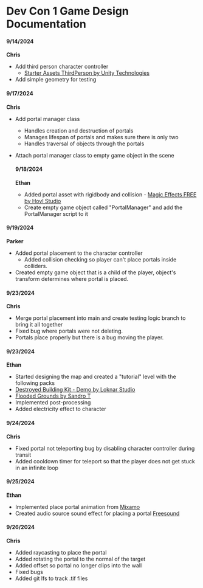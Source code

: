 
# Dev Con 1 Game Design Documentation  

#### 9/14/2024  

**Chris**  
- Add third person character controller  
	- [Starter Assets ThirdPerson by Unity Technologies](https://assetstore.unity.com/packages/essentials/starter-assets-thirdperson-updates-in-new-charactercontroller-pa-196526)
- Add simple geometry for testing  

#### 9/17/2024  

**Chris**  
- Add portal manager class  
	- Handles creation and destruction of portals  
	- Manages lifespan of portals and makes sure there is only two  
	- Handles traversal of objects through the portals  
- Attach portal manager class to empty game object in the scene

  #### 9/18/2024

  **Ethan**
  - Added portal asset with rigidbody and collision
    	- [Magic Effects FREE by Hovl Studio](https://assetstore.unity.com/packages/vfx/particles/spells/magic-effects-free-247933)
  - Create empty game object called "PortalManager" and add the PortalManager script to it

#### 9/19/2024

**Parker**
- Added portal placement to the character controller
	- Added collision checking so player can't place portals inside colliders.
- Created empty game object that is a child of the player, object's transform determines where portal is placed.  

#### 9/23/2024

**Chris**
- Merge portal placement into main and create testing logic branch to bring it all together
- Fixed bug where portals were not deleting.
- Portals place properly but there is a bug moving the player.

#### 9/23/2024

**Ethan**
- Started designing the map and created a "tutorial" level with the following packs
- [Destroyed Building Kit - Demo by Loknar Studio](https://assetstore.unity.com/packages/3d/environments/destroyed-building-kit-demo-174899)
- [Flooded Grounds by Sandro T](https://assetstore.unity.com/packages/3d/environments/flooded-grounds-48529)
- Implemented post-processing
- Added electricity effect to character

#### 9/24/2024

**Chris**
- Fixed portal not teleporting bug by disabling character controller during transit  
- Added cooldown timer for teleport so that the player does not get stuck in an infinite loop  

#### 9/25/2024

**Ethan**
- Implemented place portal animation from [Mixamo](https://www.mixamo.com/#/)
- Created audio source sound effect for placing a portal [Freesound](https://freesound.org/people/User391915396/sounds/683828/)

#### 9/26/2024

**Chris**
- Added raycasting to place the portal
- Added rotating the portal to the normal of the target
- Added offset so portal no longer clips into the wall
- Fixed bugs
- Added git lfs to track .tif files


